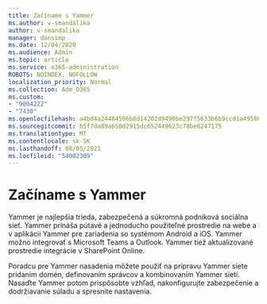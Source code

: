 ```yaml
---
title: Začíname s Yammer
ms.author: v-smandalika
author: v-smandalika
manager: dansimp
ms.date: 12/04/2020
ms.audience: Admin
ms.topic: article
ms.service: o365-administration
ROBOTS: NOINDEX, NOFOLLOW
localization_priority: Normal
ms.collection: Adm_O365
ms.custom:
- "9004222"
- "7430"
ms.openlocfilehash: a4bd4a24484596b8d14202d9490be297f5633b6b9ccd1a4958673b49752f77c7
ms.sourcegitcommit: b5f7da89a650d2915dc652449623c78be6247175
ms.translationtype: MT
ms.contentlocale: sk-SK
ms.lasthandoff: 08/05/2021
ms.locfileid: "54002309"
---
```

# <a name="get-started-with-yammer"></a>Začíname s Yammer

Yammer je najlepšia trieda, zabezpečená a súkromná podniková sociálna sieť. Yammer prináša pútavé a jednoducho použiteľné prostredie na webe a v aplikácii Yammer pre zariadenia so systémom Android a iOS. Yammer možno integrovať s Microsoft Teams a Outlook. Yammer tiež aktualizované prostredie integrácie v SharePoint Online.

Poradcu pre Yammer nasadenia môžete použiť na prípravu Yammer siete pridaním domén, definovaním správcov a kombinovaním Yammer sietí. Nasaďte Yammer potom prispôsobte vzhľad, nakonfigurujte zabezpečenie a dodržiavanie súladu a spresnite nastavenia.